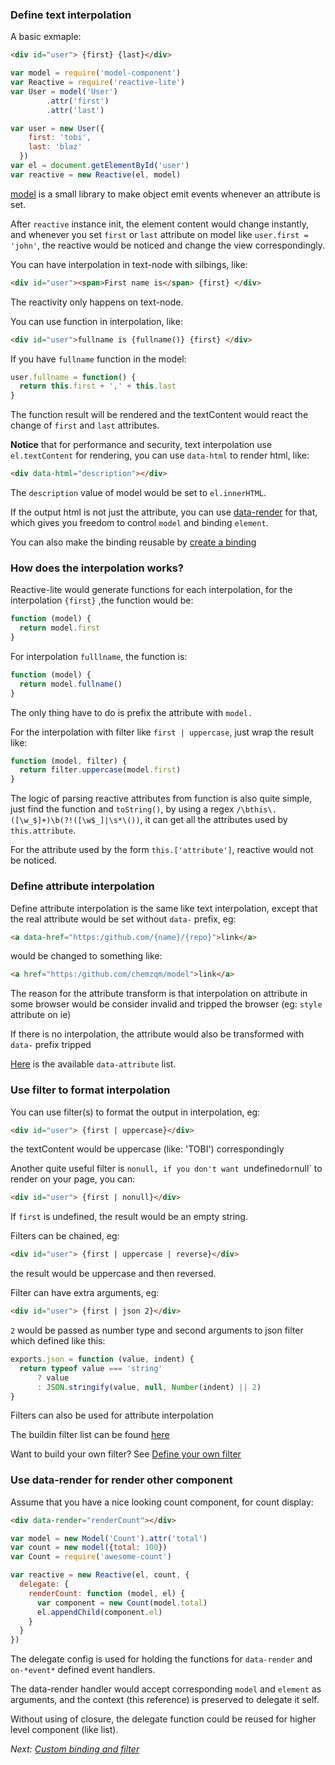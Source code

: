 <h3 id="text-interpolation">Define text interpolation</h3>

A basic exmaple:

``` html
<div id="user"> {first} {last}</div>
```
``` js
var model = require('model-component')
var Reactive = require('reactive-lite')
var User = model('User')
        .attr('first')
        .attr('last')

var user = new User({
    first: 'tobi',
    last: 'blaz'
  })
var el = document.getElementById('user')
var reactive = new Reactive(el, model)
```

[model](https://github.com/chemzqm/model) is a small library to make object emit events whenever an attribute is set.

After `reactive` instance init, the element content would change instantly, and whenever you set `first` or
`last` attribute on model like `user.first = 'john'`, the reactive would be noticed and change the view correspondingly.


You can have interpolation in text-node with silbings, like:
``` html
<div id="user"><span>First name is</span> {first} </div>
```
The reactivity only happens on text-node.

You can use function in interpolation, like:
``` html
<div id="user">fullname is {fullname()} {first} </div>
```
If you have `fullname` function in the model:
``` js
user.fullname = function() {
  return this.first + ',' + this.last
}
```
The function result will be rendered and the textContent would react the change of `first` and `last` attributes.

[](#data-html)
**Notice** that for performance and security, text interpolation use `el.textContent` for rendering, you can use `data-html` to render html, like:

``` html
<div data-html="description"></div>
```

The `description` value of model would be set to `el.innerHTML`.

If the output html is not just the attribute, you can use [data-render](#data-render) for that, which gives you freedom to control `model` and binding `element`.

You can also make the binding reusable by [create a binding](./binding.html#own-binding)

<h3 id="how-works">How does the interpolation works?</h3>

Reactive-lite would generate functions for each interpolation, for the interpolation `{first}` ,the function would be:

``` js
function (model) {
  return model.first
}
```

For interpolation `fulllname`, the function is:

``` js
function (model) {
  return model.fullname()
}
```
The only thing have to do is prefix the attribute with `model.`

For the interpolation with filter like `first | uppercase`, just wrap the result like:

``` js
function (model, filter) {
  return filter.uppercase(model.first)
}
```

The logic of parsing reactive attributes from function is also quite simple, just find the function and `toString()`, by
using a regex `/\bthis\.([\w_$]+)\b(?!([\w$_]|\s*\())`, it can get all the attributes used by `this.attribute`.

For the attribute used by the form `this.['attribute']`, reactive would not be noticed.


<h3 id="attr-interpolation">Define attribute interpolation</h3>

Define attribute interpolation is the same like text interpolation, except that the real attribute would be set
without `data-` prefix, eg:
``` html
<a data-href="https:/github.com/{name}/{repo}">link</a>
```

would be changed to something like:
``` html
<a href="https:/github.com/chemzqm/model">link</a>
```
The reason for the attribute transform is that interpolation on attribute in some browser would be consider invalid and
tripped the browser (eg: `style` attribute on ie)

If there is no interpolation, the attribute would also be transformed with `data-` prefix tripped

[Here](https://github.com/chemzqm/reactive-lite/blob/master/lib/bindings.js#L9-L23) is the available `data-attribute` list.

<h3 id="filter">Use filter to format interpolation</h3>

You can use filter(s) to format the output in interpolation, eg:
``` html
<div id="user"> {first | uppercase}</div>
```
the textContent would be uppercase (like: 'TOBI') correspondingly

Another quite useful filter is `nonull, if you don't want `undefined` or `null` to render on your page, you can:
``` html
<div id="user"> {first | nonull}</div>
```
If `first` is undefined, the result would be an empty string.

Filters can be chained, eg:
``` html
<div id="user"> {first | uppercase | reverse}</div>
```
the result would be uppercase and then reversed.

Filter can have extra arguments, eg:

``` html
<div id="user"> {first | json 2}</div>
```
`2` would be passed as number type and second arguments to json filter which defined like this:

``` js
exports.json = function (value, indent) {
  return typeof value === 'string'
      ? value
      : JSON.stringify(value, null, Number(indent) || 2)
}
```


Filters can also be used for attribute interpolation

The buildin filter list can be found [here](https://github.com/chemzqm/reactive-lite/blob/master/lib/filter.js)

Want to build your own filter?  See [Define your own filter](./binding.html#own-filter)

<h3 id="data-render">Use data-render for render other component</h3>

Assume that you have a nice looking count component, for count display:
``` html
<div data-render="renderCount"></div>
```
``` js
var model = new Model('Count').attr('total')
var count = new model({total: 100})
var Count = require('awesome-count')

var reactive = new Reactive(el, count, {
  delegate: {
    renderCount: function (model, el) {
      var component = new Count(model.total)
      el.appendChild(component.el)
    }
  }
})
```

The delegate config is used for holding the functions for `data-render` and `on-*event*` defined event handlers.

The data-render handler would accept corresponding `model` and `element` as arguments, and the context (this reference)
is preserved to delegate it self.

Without using of closure, the delegate function could be reused for higher level component (like list).

  *Next: [Custom binding and filter](./binding.html)*

